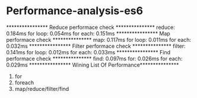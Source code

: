 # Performance-analysis-es6
**************** Reduce performace check ***************
reduce: 0.184ms
for loop: 0.054ms
for each: 0.151ms
**************** Map performace check ***************
map: 0.117ms
for loop: 0.011ms
for each: 0.032ms
**************** Filter performace check ***************
filter: 0.141ms
for loop: 0.012ms
for each: 0.033ms
**************** Find performace check ***************
find: 0.097ms
for: 0.026ms
for each: 0.029ms
**************** Wining List Of Performance***************
1. for  
2. foreach
3. map/reduce/filter/find